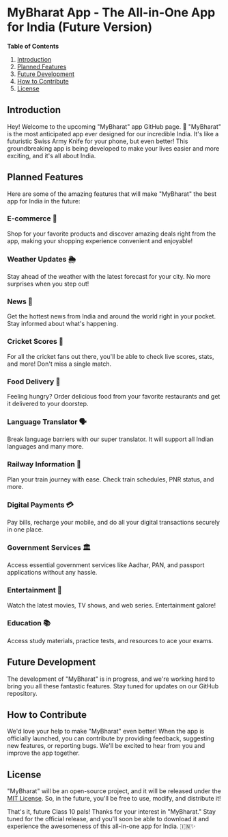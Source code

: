 # MyBharat App - The All-in-One App for India (Future Version)

**Table of Contents**
1. [Introduction](#introduction)
2. [Planned Features](#planned-features)
3. [Future Development](#future-development)
4. [How to Contribute](#how-to-contribute)
5. [License](#license)

## Introduction

Hey! Welcome to the upcoming "MyBharat" app GitHub page. 📱 "MyBharat" is the most anticipated app ever designed for our incredible India. It's like a futuristic Swiss Army Knife for your phone, but even better! This groundbreaking app is being developed to make your lives easier and more exciting, and it's all about India.

## Planned Features

Here are some of the amazing features that will make "MyBharat" the best app for India in the future:

### E-commerce 🛒
Shop for your favorite products and discover amazing deals right from the app, making your shopping experience convenient and enjoyable!

### Weather Updates 🌦️
Stay ahead of the weather with the latest forecast for your city. No more surprises when you step out!

### News 📰
Get the hottest news from India and around the world right in your pocket. Stay informed about what's happening.

### Cricket Scores 🏏
For all the cricket fans out there, you'll be able to check live scores, stats, and more! Don't miss a single match.

### Food Delivery 🍔
Feeling hungry? Order delicious food from your favorite restaurants and get it delivered to your doorstep.

### Language Translator 🗣️
Break language barriers with our super translator. It will support all Indian languages and many more.

### Railway Information 🚆
Plan your train journey with ease. Check train schedules, PNR status, and more.

### Digital Payments 💳
Pay bills, recharge your mobile, and do all your digital transactions securely in one place.

### Government Services 🏛️
Access essential government services like Aadhar, PAN, and passport applications without any hassle.

### Entertainment 🎥
Watch the latest movies, TV shows, and web series. Entertainment galore!

### Education 📚
Access study materials, practice tests, and resources to ace your exams.

## Future Development

The development of "MyBharat" is in progress, and we're working hard to bring you all these fantastic features. Stay tuned for updates on our GitHub repository.

## How to Contribute

We'd love your help to make "MyBharat" even better! When the app is officially launched, you can contribute by providing feedback, suggesting new features, or reporting bugs. We'll be excited to hear from you and improve the app together.

## License

"MyBharat" will be an open-source project, and it will be released under the [MIT License](LICENSE). So, in the future, you'll be free to use, modify, and distribute it!

That's it, future Class 10 pals! Thanks for your interest in "MyBharat." Stay tuned for the official release, and you'll soon be able to download it and experience the awesomeness of this all-in-one app for India. 🇮🇳✨

